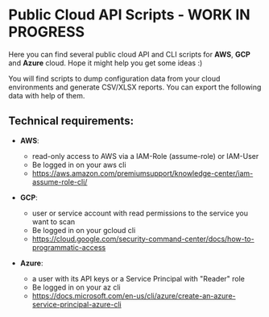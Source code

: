 # Public Cloud API Scripts - WORK IN PROGRESS

Here you can find several public cloud API and CLI scripts for **AWS**, **GCP** and **Azure** cloud. Hope it might help you get some ideas :)

You will find scripts to dump configuration data from your cloud environments and generate CSV/XLSX reports. You can export the following data with help of them.  

## Technical requirements:

  - **AWS**: 
      - read-only access to AWS via a IAM-Role (assume-role) or IAM-User
      - Be logged in on your aws cli
      - https://aws.amazon.com/premiumsupport/knowledge-center/iam-assume-role-cli/
  
  - **GCP**: 
      - user or service account with read permissions to the service you want to scan
      - Be logged in on your gcloud cli
      - https://cloud.google.com/security-command-center/docs/how-to-programmatic-access
  
  - **Azure**: 
      - a user with its API keys or a Service Principal with "Reader" role
      - Be logged in on your az cli
      - https://docs.microsoft.com/en-us/cli/azure/create-an-azure-service-principal-azure-cli

